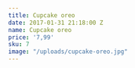 ```yaml
---
title: Cupcake oreo
date: 2017-01-31 21:18:00 Z
name: Cupcake oreo
price: '7,99'
sku: 7
image: "/uploads/cupcake-oreo.jpg"
---
```


